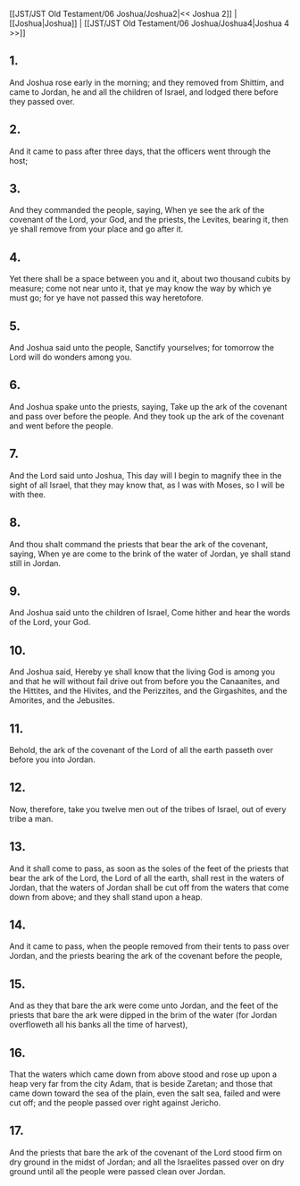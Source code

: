 [[JST/JST Old Testament/06 Joshua/Joshua2|<< Joshua 2]] | [[Joshua|Joshua]] | [[JST/JST Old Testament/06 Joshua/Joshua4|Joshua 4 >>]]
## 1.
And Joshua rose early in the morning; and they removed from Shittim, and came to Jordan, he and all the children of Israel, and lodged there before they passed over.
## 2.
And it came to pass after three days, that the officers went through the host;
## 3.
And they commanded the people, saying, When ye see the ark of the covenant of the Lord, your God, and the priests, the Levites, bearing it, then ye shall remove from your place and go after it.
## 4.
Yet there shall be a space between you and it, about two thousand cubits by measure; come not near unto it, that ye may know the way by which ye must go; for ye have not passed this way heretofore.
## 5.
And Joshua said unto the people, Sanctify yourselves; for tomorrow the Lord will do wonders among you.
## 6.
And Joshua spake unto the priests, saying, Take up the ark of the covenant and pass over before the people. And they took up the ark of the covenant and went before the people.
## 7.
And the Lord said unto Joshua, This day will I begin to magnify thee in the sight of all Israel, that they may know that, as I was with Moses, so I will be with thee.
## 8.
And thou shalt command the priests that bear the ark of the covenant, saying, When ye are come to the brink of the water of Jordan, ye shall stand still in Jordan.
## 9.
And Joshua said unto the children of Israel, Come hither and hear the words of the Lord, your God.
## 10.
And Joshua said, Hereby ye shall know that the living God is among you and that he will without fail drive out from before you the Canaanites, and the Hittites, and the Hivites, and the Perizzites, and the Girgashites, and the Amorites, and the Jebusites.
## 11.
Behold, the ark of the covenant of the Lord of all the earth passeth over before you into Jordan.
## 12.
Now, therefore, take you twelve men out of the tribes of Israel, out of every tribe a man.
## 13.
And it shall come to pass, as soon as the soles of the feet of the priests that bear the ark of the Lord, the Lord of all the earth, shall rest in the waters of Jordan, that the waters of Jordan shall be cut off from the waters that come down from above; and they shall stand upon a heap.
## 14.
And it came to pass, when the people removed from their tents to pass over Jordan, and the priests bearing the ark of the covenant before the people,
## 15.
And as they that bare the ark were come unto Jordan, and the feet of the priests that bare the ark were dipped in the brim of the water (for Jordan overfloweth all his banks all the time of harvest),
## 16.
That the waters which came down from above stood and rose up upon a heap very far from the city Adam, that is beside Zaretan; and those that came down toward the sea of the plain, even the salt sea, failed and were cut off; and the people passed over right against Jericho.
## 17.
And the priests that bare the ark of the covenant of the Lord stood firm on dry ground in the midst of Jordan; and all the Israelites passed over on dry ground until all the people were passed clean over Jordan.

